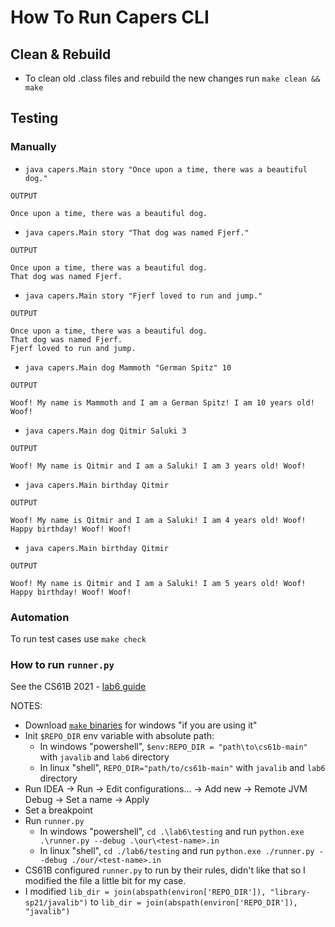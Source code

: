 # How To Run Capers CLI

## Clean & Rebuild

- To clean old .class files and rebuild the new changes run `make clean && make`

## Testing

### Manually

- `java capers.Main story "Once upon a time, there was a beautiful dog."`
```
OUTPUT

Once upon a time, there was a beautiful dog.

```

- `java capers.Main story "That dog was named Fjerf."`

```
OUTPUT

Once upon a time, there was a beautiful dog.
That dog was named Fjerf.

```

- `java capers.Main story "Fjerf loved to run and jump."`

```
OUTPUT

Once upon a time, there was a beautiful dog.
That dog was named Fjerf.
Fjerf loved to run and jump.

```

- `java capers.Main dog Mammoth "German Spitz" 10`

```
OUTPUT

Woof! My name is Mammoth and I am a German Spitz! I am 10 years old! Woof!

```
- `java capers.Main dog Qitmir Saluki 3`

```
OUTPUT

Woof! My name is Qitmir and I am a Saluki! I am 3 years old! Woof!

```
- `java capers.Main birthday Qitmir`

```
OUTPUT

Woof! My name is Qitmir and I am a Saluki! I am 4 years old! Woof!
Happy birthday! Woof! Woof!

```

- `java capers.Main birthday Qitmir`

```
OUTPUT

Woof! My name is Qitmir and I am a Saluki! I am 5 years old! Woof!
Happy birthday! Woof! Woof!

```

### Automation

To run test cases use `make check`


### How to run `runner.py`

See the CS61B 2021 - [lab6 guide](https://sp21.datastructur.es/materials/lab/lab6/lab6#mandatory-epilogue-debugging)

NOTES:
- Download [`make` binaries](https://gist.github.com/evanwill/0207876c3243bbb6863e65ec5dc3f058) for windows "if you are using it"
- Init `$REPO_DIR` env variable with absolute path:
    - In windows "powershell", `$env:REPO_DIR = "path\to\cs61b-main"` with `javalib` and `lab6` directory
    - In linux "shell", `REPO_DIR="path/to/cs61b-main"` with `javalib` and `lab6` directory
- Run IDEA -> Run -> Edit configurations... -> Add new -> Remote JVM Debug -> Set a name -> Apply
- Set a breakpoint
- Run `runner.py`
    - In windows "powershell", `cd .\lab6\testing` and run `python.exe .\runner.py --debug .\our\<test-name>.in`
    - In linux "shell", `cd ./lab6/testing` and run `python.exe ./runner.py --debug ./our/<test-name>.in`
- CS61B configured `runner.py` to run by their rules, didn't like that so I modified the file a little bit for my case.
- I modified `lib_dir = join(abspath(environ['REPO_DIR']), "library-sp21/javalib")` to `lib_dir = join(abspath(environ['REPO_DIR']), "javalib")`
